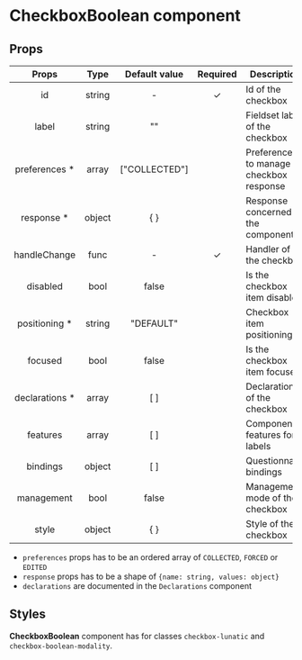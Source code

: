 # CheckboxBoolean component

## Props

|      Props      |  Type  | Default value | Required | Description                             |
| :-------------: | :----: | :-----------: | :------: | --------------------------------------- |
|       id        | string |       -       |    ✓     | Id of the checkbox                      |
|      label      | string |      ""       |          | Fieldset label of the checkbox          |
| preferences \*  | array  | ["COLLECTED"] |          | Preferences to manage checkbox response |
|   response \*   | object |      { }      |          | Response concerned by the component     |
|  handleChange   |  func  |       -       |    ✓     | Handler of the checkbox                 |
|    disabled     |  bool  |     false     |          | Is the checkbox item disabled           |
| positioning \*  | string |   "DEFAULT"   |          | Checkbox item positioning               |
|     focused     |  bool  |     false     |          | Is the checkbox item focused            |
| declarations \* | array  |      [ ]      |          | Declarations of the checkbox            |
|    features     | array  |      [ ]      |          | Component features for labels           |
|    bindings     | object |      [ ]      |          | Questionnaire bindings                  |
|   management    |  bool  |     false     |          | Management mode of the checkbox         |
|      style      | object |      { }      |          | Style of the checkbox                   |

- `preferences` props has to be an ordered array of `COLLECTED`, `FORCED` or `EDITED`
- `response` props has to be a shape of `{name: string, values: object}`
- `declarations` are documented in the `Declarations` component

## Styles

**CheckboxBoolean** component has for classes `checkbox-lunatic` and `checkbox-boolean-modality`.
